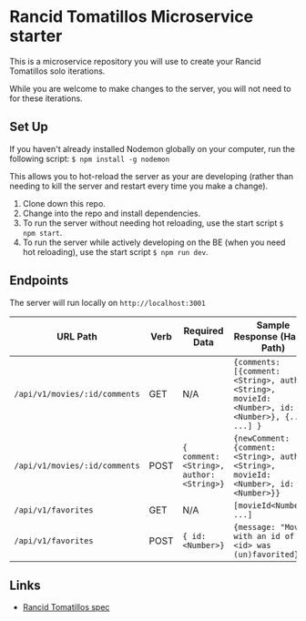 # Rancid Tomatillos Microservice starter 

This is a microservice repository you will use to create your Rancid Tomatillos solo iterations.

While you are welcome to make changes to the server, you will not need to for these iterations.

## Set Up

If you haven't already installed Nodemon globally on your computer, run the following script: `$ npm install -g nodemon`

This allows you to hot-reload the server as your are developing (rather than needing to kill the server and restart every time you make a change).

1. Clone down this repo.
1. Change into the repo and install dependencies.
1. To run the server without needing hot reloading, use the start script `$ npm start`.
1. To run the server while actively developing on the BE (when you need hot reloading), use the start script `$ npm run dev`.

## Endpoints

The server will run locally on `http://localhost:3001`

| URL Path  | Verb | Required Data | Sample Response (Happy Path) |
|-----------|------|---------------|------------------------------|
| `/api/v1/movies/:id/comments` | GET | N/A | `{comments: [{comment:<String>, author: <String>, movieId: <Number>, id: <Number>}, {...}, ...] }`  |
| `/api/v1/movies/:id/comments` | POST | `{ comment: <String>, author: <String>}` | `{newComment: {comment:<String>, author: <String>, movieId: <Number>, id: <Number>}}`  |
| `/api/v1/favorites` | GET | N/A | `[movieId<Number>, ...]`  |
| `/api/v1/favorites` | POST | `{ id: <Number>}` | `{message: "Movie with an id of <id> was (un)favorited}`  |

## Links

- [Rancid Tomatillos spec](https://frontend.turing.io/projects/module-3/rancid-tomatillos-v2.html)
